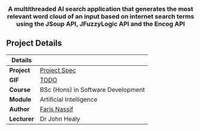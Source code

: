<h3 align="center">A multithreaded AI search application that generates the most relevant word cloud of an input based on internet search terms using the JSoup API, JFuzzyLogic API and the Encog API</h3>

## Project Details

|Details  |    |
| --- | --- |
| **Project**  | [Project Spec](https://learnonline.gmit.ie/pluginfile.php/176531/mod_resource/content/2/aiAssignment2020.pdf) 
| **GIF** | [TODO](https://github.com/farisNassif/FourthYear_Artificial-Intelligence)
| **Course** | BSc (Hons) in Software Development
| **Module** |  Artificial Intelligence |
| **Author** | [Faris Nassif](https://github.com/farisNassif) |
| **Lecturer** | Dr John Healy |
